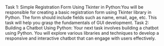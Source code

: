 Task 1: Simple Registration Form Using Tkinter in Python:You will be responsible for creating a basic registration form using Tkinter library in Python. The form should include fields such as name, email, age, etc. This task will help you grasp the fundamentals of GUI development.
Task 2: Building a Chatbot Using Python: Your next task involves building a chatbot using Python. You will explore various libraries and techniques to develop a responsive and interactive chatbot that can engage with users effectively.
